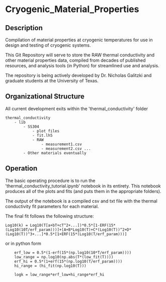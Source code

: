 # Cryogenic_Material_Properties
## Description
Compilation of material properties at cryogenic temperatures for use in design and testing of cryogenic systems.

This Git Repository will serve to store the RAW thermal conductivity and other material properties data, compiled from decades of published resources, and analysis tools (in Python) for streamlined use and analysis.

The repository is being actively developed by Dr. Nicholas Galitzki and graduate students at the University of Texas. 

## Organizational Structure
All current development exits within the 'thermal_conductivity' folder
```
thermal_conductivity
    - lib
        - SS304
            - plot files
            - fit.lh5
            - RAW
                - measurement1.csv
                - measurement2.csv ...
        - Other materials eventually
```

## Operation
The basic operating procedure is to run the 'thermal_conductivity_tutorial.ipynb' notebook in its entirety.
This notebook produces all of the plots and fits (and puts them in the appropriate folders).

The output of the notebook is a compiled csv and txt file with the thermal conductivity fit parameters for each material. 

The final fit follows the following structure:
```
Log10(k) = Log10(T[a+bT+cT^2+...])*0.5*[1-ERF(15*(Log10(10T/erf_param)))]+[A+B*Log10(T)+C*(Log10(T))^2+D*(Log10(T))^3+...]*0.5*[1+ERF(15*(Log10(T/erf_param)))]
```

or in python form
```
    erf_low = 0.5*(1-erf(15*(np.log10(10*T/erf_param))))
    low_range = np.log10(np.abs(T*(low_fit(T))))
    erf_hi = 0.5*(1+erf(15*(np.log10(T/erf_param))))
    hi_range = (hi_fit(np.log10(T)))

    logk = low_range*erf_low+hi_range*erf_hi
```